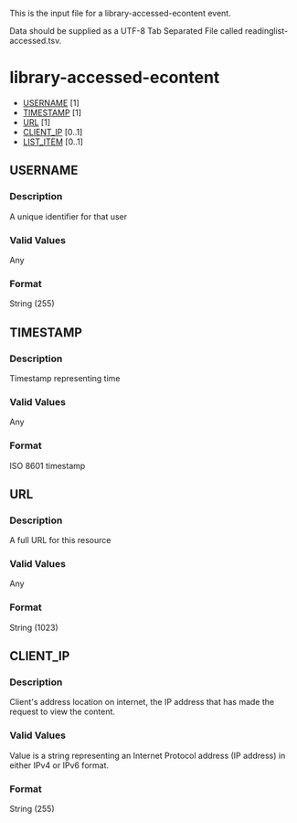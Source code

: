 This is the input file for a library-accessed-econtent event.

Data should be supplied as a UTF-8 Tab Separated File called readinglist-accessed.tsv.

# library-accessed-econtent

* [USERNAME](#username) [1]
* [TIMESTAMP](#timestamp) [1]
* [URL](#url) [1]
* [CLIENT_IP](#client_ip) [0..1]
* [LIST_ITEM](#list_item) [0..1]



## USERNAME 
### Description

A unique identifier for that user

### Valid Values
Any

### Format
String (255)

## TIMESTAMP
### Description

Timestamp representing time

### Valid Values
Any

### Format
ISO 8601 timestamp

## URL 
### Description

A full URL for this resource

### Valid Values
Any

### Format
String (1023)


## CLIENT_IP 
### Description

Client's address location on internet, the IP address that has made the request to view the content.

### Valid Values
Value is a string representing an Internet Protocol address (IP address) in either IPv4 or IPv6 format.

### Format
String (255)
